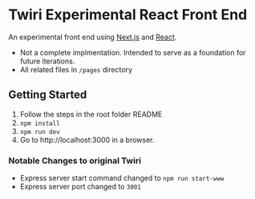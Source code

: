 # Twiri Experimental React Front End

An experimental front end using [Next.js](https://nextjs.org) and [React](https://reactjs.org).
- Not a complete implmentation. Intended to serve as a foundation for future iterations.
- All related files in `/pages` directory

## Getting Started
1. Follow the steps in the root folder README
2. `npm install`
3. `npm run dev`
4. Go to http://localhost:3000 in a browser.

### Notable Changes to original Twiri

- Express server start command changed to `npm run start-www`
- Express server port changed to `3001`

